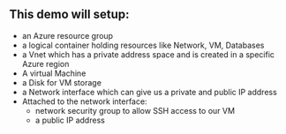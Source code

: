 ## This demo will setup:
 - an Azure resource group
 - a logical container holding resources like Network, VM, Databases
 - a Vnet which has a private address space and is created in a specific Azure region
 - A virtual Machine
 - a Disk for VM storage
 - a Network interface which can give us a private and public IP address
 - Attached to the network interface:
    - network security group to allow SSH access to our VM
    - a public IP address
    
